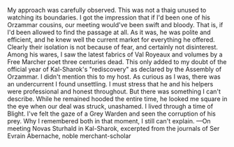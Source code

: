 My approach was carefully observed. This was not a thaig unused to watching its boundaries. I got the impression that if I'd been one of his Orzammar cousins, our meeting would've been swift and bloody. That is, if I'd been allowed to find the passage at all. As it was, he was polite and efficient, and he knew well the current market for everything he offered. Clearly their isolation is not because of fear, and certainly not disinterest. Among his wares, I saw the latest fabrics of Val Royeaux and volumes by a Free Marcher poet three centuries dead. This only added to my doubt of the official year of Kal-Sharok's "rediscovery" as declared by the Assembly of Orzammar. I didn't mention this to my host. As curious as I was, there was an undercurrent I found unsettling. I must stress that he and his helpers were professional and honest throughout. But there was something I can't describe. While he remained hooded the entire time, he looked me square in the eye when our deal was struck, unashamed.
I lived through a time of Blight. I've felt the gaze of a Grey Warden and seen the corruption of his prey. Why I remembered both in that moment, I still can't explain.
—On meeting Novas Sturhald in Kal-Sharok, excerpted from the journals of Ser Evrain Abernache, noble merchant-scholar
